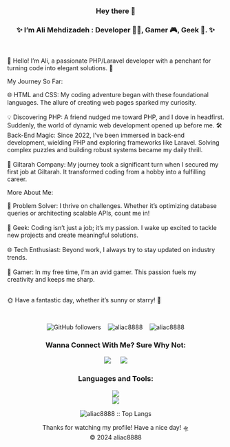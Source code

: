 <h3 align="center"> Hey there 🌌 </h3>
 

<h3 align="center">✨ I’m Ali Mehdizadeh : Developer 👨‍💻, Gamer 🎮, Geek 🤖. ✨</h3>

 &nbsp;&nbsp;

<p align="left">
👋 Hello! I’m Ali, a passionate PHP/Laravel developer with a penchant for turning code into elegant solutions. 🚀

My Journey So Far:

🌐 HTML and CSS: My coding adventure began with these foundational languages. The allure of creating web pages sparked my curiosity.
</br></br>
💡 Discovering PHP: A friend nudged me toward PHP, and I dove in headfirst. Suddenly, the world of dynamic web development opened up before me.
🛠 Back-End Magic: Since 2022, I’ve been immersed in back-end development, wielding PHP and exploring frameworks like Laravel. Solving complex puzzles and building robust systems became my daily thrill.
</br></br>
💼 Giltarah Company: My journey took a significant turn when I secured my first job at Giltarah. It transformed coding from a hobby into a fulfilling career.

More About Me:

🤝 Problem Solver: I thrive on challenges. Whether it’s optimizing database queries or architecting scalable APIs, count me in!
</br></br>
🌟 Geek: Coding isn’t just a job; it’s my passion. I wake up excited to tackle new projects and create meaningful solutions.
</br></br>
🌐 Tech Enthusiast: Beyond work, I always try to stay updated on industry trends.
</br></br>
👾 Gamer: In my free time, I’m an avid gamer. This passion fuels my creativity and keeps me sharp.
</br></br>

🌞 Have a fantastic day, whether it’s sunny or starry! 🌙</p>
 
 &nbsp;&nbsp;

<p align="center"> <img alt="GitHub followers" src="https://img.shields.io/github/followers/aliac8888?style=social"> &nbsp;&nbsp; <img alt="aliac8888" src="https://img.shields.io/github/stars/aliac8888?style=social"> &nbsp;&nbsp; <img src="https://komarev.com/ghpvc/?username=aliac8888&label=Profile%20views&color=0e75b6&style=flat" alt="aliac8888" /> </p>

<h3 align="center">Wanna Connect With Me? Sure Why Not:</h3>
<p align="center">
  <a target="_blank" href="https://linkedin.com/in/ali-mehdizadeh-ac"><img src="https://img.shields.io/badge/-LinkedIn-0077B5?style=for-the-badge&logo=Linkedin&logoColor=white"></img></a>
&emsp;
<a target="_blank" href="mailto:alimehdizadeh822@gmail.com"><img src="https://img.shields.io/badge/-Gmail-D14836?style=for-the-badge&logo=Gmail&logoColor=white"></img></a>

<h3 align="center">Languages and Tools:</h3>
<p align="center">
  <a href="https://skillicons.dev">
    <img src="https://skillicons.dev/icons?i=git,php,laravel,bootstrap,mysql,jquery,phpstorm,postman" />
  </br>
   <img src="https://skillicons.dev/icons?i=python,js,dart,flutter,mongodb,docker,vscode"/>
  </a>
</p>

<p align="center"><img src="https://github-readme-stats.vercel.app/api/top-langs/?username=aliac8888&langs_count=10&theme=tokyonight&layout=compact" alt="aliac8888 :: Top Langs" /></p>
<div align="center">
   Thanks for watching my profile! Have a nice day! 🛸 <br/>
  &copy; 2024 aliac8888
</div>

